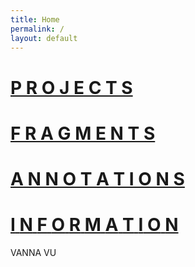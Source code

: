 ```yaml
---
title: Home
permalink: /
layout: default
---
```


<div id="home_menu">
  <h1 class="projects"><a href="/projects/">P R O J E C T S</a></h1>
  <h1 class="fragments"><a href="/fragments/">F R A G M E N T S</a></h1>
  <h1 class="annotations"><a href="/annotations/">A N N O T A T I O N S</a></h1>
  <h1 class="information"><a href="/information/">I<span> </span>N<span> </span>F<span> </span>O<span> </span>R<span> </span>M<span> </span>A<span> </span>T<span> </span>I<span> </span>O<span> </span>N</a></h1>
</div>

<p id="home-index"><span class="kern_v1">V</span>ANNA <span class="kern_v2">V</span>U</p>
